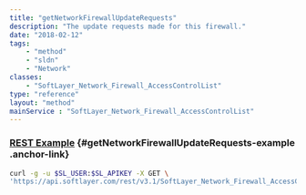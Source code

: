 ```yaml
---
title: "getNetworkFirewallUpdateRequests"
description: "The update requests made for this firewall."
date: "2018-02-12"
tags:
    - "method"
    - "sldn"
    - "Network"
classes:
    - "SoftLayer_Network_Firewall_AccessControlList"
type: "reference"
layout: "method"
mainService : "SoftLayer_Network_Firewall_AccessControlList"
---
```


### [REST Example](#getNetworkFirewallUpdateRequests-example) <a href="/article/rest/"><i class="fas fa-question"></i></a> {#getNetworkFirewallUpdateRequests-example .anchor-link} 
```bash
curl -g -u $SL_USER:$SL_APIKEY -X GET \
'https://api.softlayer.com/rest/v3.1/SoftLayer_Network_Firewall_AccessControlList/{SoftLayer_Network_Firewall_AccessControlListID}/getNetworkFirewallUpdateRequests'
```
